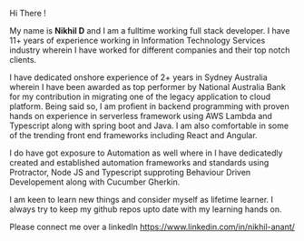Hi There !

My name is <b>Nikhil D</b> and I am a fulltime working full stack developer. I have 11+ years of experience working in Information Technology Services industry wherein I have worked for different companies and their top notch clients. 

I have dedicated onshore experience of 2+ years in Sydney Australia wherein I have been awarded as top performer by National Australia Bank for my contribution in migrating one of the legacy application to cloud platform. Being said so, I am profient in backend programming with proven hands on experience in serverless framework using AWS Lambda and Typescript along with spring boot and Java. I am also comfortable in some of the trending front end frameworks including React and Angular. 

I do have got exposure to Automation as well where in I have dedicatedly created and established automation frameworks and standards using Protractor, Node JS and Typescript supproting Behaviour Driven Developement along with Cucumber Gherkin. 

I am keen to learn new things and consider myself as lifetime learner. I always try to keep my github repos upto date with my learning hands on. 

Please connect me over a linkedIn https://www.linkedin.com/in/nikhil-anant/
